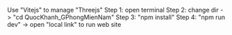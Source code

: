 Use "Vitejs" to manage "Threejs" 
Step 1: open terminal
Step 2: change dir -> "cd QuocKhanh_GPhongMienNam"
Step 3: "npm install"
Step 4: "npm run dev" -> open "local link" to run web site